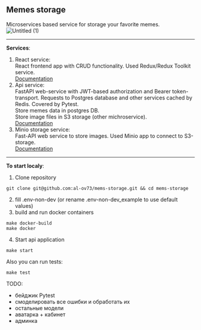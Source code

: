 Memes storage
---
Microservices based service for storage your favorite memes.</br>
![Untitled (1)](https://github.com/user-attachments/assets/f6e1e9f9-c463-4093-a185-fb6e969e20e6)

---
**Services**:</br>
1. React service:</br>
React frontend app with CRUD functionality. Used Redux/Redux Toolkit service.</br>
[Documentation](https://github.com/al-ov73/mems-storage/blob/main/frontend/README.md)</br>
2. Api service:</br>
FastAPI web-service with JWT-based authorization and Bearer token-transport. Requests to Postgres database and other services cached by Redis. Covered by Pytest.</br>
Store memes data in postgres DB.</br>
Store image files in S3 storage (other michroservice).</br>
[Documentation](https://github.com/al-ov73/mems-storage/blob/main/api/README.md)</br>
3. Minio storage service:</br>
Fast-API web service to store images. Used Minio app to connect to S3-storage.</br>
[Documentation](https://github.com/al-ov73/mems-storage/blob/main/storage/README.md)</br>
---
**To start localy**:
1. Clone repository
```commandline
git clone git@github.com:al-ov73/mems-storage.git && cd mems-storage
```
2. fill .env-non-dev (or rename .env-non-dev_example to use default values)
3. build and run docker containers
```
make docker-build
make docker
```
4. Start api application
```
make start
```
Also you can run tests:
```
make test
```

TODO:</br>
- бейджик Pytest
- смоделировать все ошибки и обработать их
- остальные модели
- аватарка + кабинет
- админка